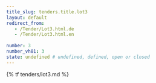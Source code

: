 ```yaml
---
title_slug: tenders.title.lot3
layout: default
redirect_from:
   - /Tender/Lot3.html.de
   - /Tender/Lot3.html.en
   
number: 3
number_vh81: 3
state: undefined # undefined, defined, open or closed
---
```


{% tf tenders/lot3.md %}
